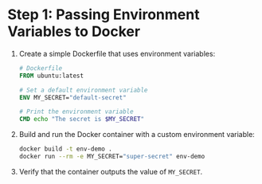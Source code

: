 # Step 1: Passing Environment Variables to Docker

1. Create a simple Dockerfile that uses environment variables:

    ```dockerfile
    # Dockerfile
    FROM ubuntu:latest

    # Set a default environment variable
    ENV MY_SECRET="default-secret"

    # Print the environment variable
    CMD echo "The secret is $MY_SECRET"
    ```

2. Build and run the Docker container with a custom environment variable:

    ```bash
    docker build -t env-demo .
    docker run --rm -e MY_SECRET="super-secret" env-demo
    ```

3. Verify that the container outputs the value of `MY_SECRET`.
